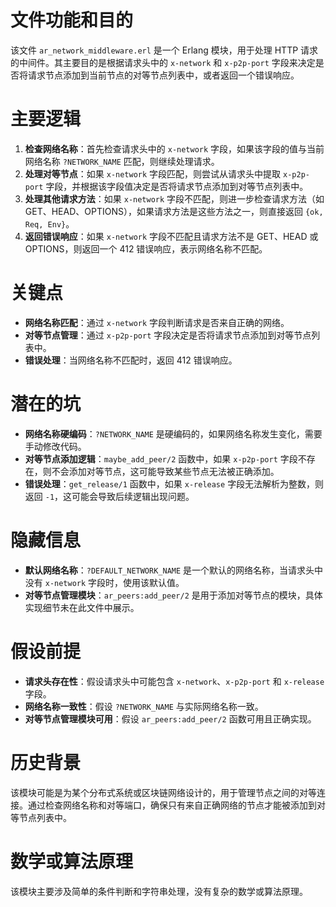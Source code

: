 # 文件功能和目的
该文件 `ar_network_middleware.erl` 是一个 Erlang 模块，用于处理 HTTP 请求的中间件。其主要目的是根据请求头中的 `x-network` 和 `x-p2p-port` 字段来决定是否将请求节点添加到当前节点的对等节点列表中，或者返回一个错误响应。

# 主要逻辑
1. **检查网络名称**：首先检查请求头中的 `x-network` 字段，如果该字段的值与当前网络名称 `?NETWORK_NAME` 匹配，则继续处理请求。
2. **处理对等节点**：如果 `x-network` 字段匹配，则尝试从请求头中提取 `x-p2p-port` 字段，并根据该字段值决定是否将请求节点添加到对等节点列表中。
3. **处理其他请求方法**：如果 `x-network` 字段不匹配，则进一步检查请求方法（如 GET、HEAD、OPTIONS），如果请求方法是这些方法之一，则直接返回 `{ok, Req, Env}`。
4. **返回错误响应**：如果 `x-network` 字段不匹配且请求方法不是 GET、HEAD 或 OPTIONS，则返回一个 412 错误响应，表示网络名称不匹配。

# 关键点
- **网络名称匹配**：通过 `x-network` 字段判断请求是否来自正确的网络。
- **对等节点管理**：通过 `x-p2p-port` 字段决定是否将请求节点添加到对等节点列表中。
- **错误处理**：当网络名称不匹配时，返回 412 错误响应。

# 潜在的坑
- **网络名称硬编码**：`?NETWORK_NAME` 是硬编码的，如果网络名称发生变化，需要手动修改代码。
- **对等节点添加逻辑**：`maybe_add_peer/2` 函数中，如果 `x-p2p-port` 字段不存在，则不会添加对等节点，这可能导致某些节点无法被正确添加。
- **错误处理**：`get_release/1` 函数中，如果 `x-release` 字段无法解析为整数，则返回 `-1`，这可能会导致后续逻辑出现问题。

# 隐藏信息
- **默认网络名称**：`?DEFAULT_NETWORK_NAME` 是一个默认的网络名称，当请求头中没有 `x-network` 字段时，使用该默认值。
- **对等节点管理模块**：`ar_peers:add_peer/2` 是用于添加对等节点的模块，具体实现细节未在此文件中展示。

# 假设前提
- **请求头存在性**：假设请求头中可能包含 `x-network`、`x-p2p-port` 和 `x-release` 字段。
- **网络名称一致性**：假设 `?NETWORK_NAME` 与实际网络名称一致。
- **对等节点管理模块可用**：假设 `ar_peers:add_peer/2` 函数可用且正确实现。

# 历史背景
该模块可能是为某个分布式系统或区块链网络设计的，用于管理节点之间的对等连接。通过检查网络名称和对等端口，确保只有来自正确网络的节点才能被添加到对等节点列表中。

# 数学或算法原理
该模块主要涉及简单的条件判断和字符串处理，没有复杂的数学或算法原理。